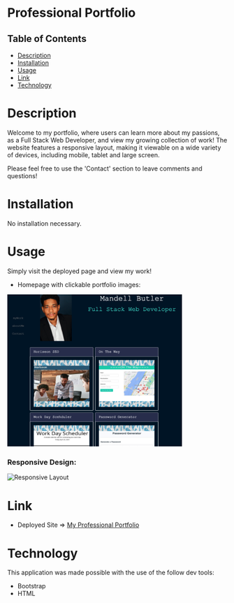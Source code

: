 # Professional Portfolio

## Table of Contents
- [Description](#description)
- [Installation](#installation)
- [Usage](#usage)
- [Link](#link)
- [Technology](#technology)


# Description
Welcome to my portfolio, where users can learn more about my passions, as a Full Stack Web Developer, and view my growing collection of work! The website features a responsive layout, making it viewable on a wide variety of devices, including mobile, tablet and large screen. 

Please feel free to use the 'Contact' section to leave comments and questions!


# Installation
No installation necessary.




# Usage
Simply visit the deployed page and view my work!


* Homepage with clickable portfolio images:

<img src="/assets/images/homepage.png" width="400">






### Responsive Design:

![Responsive Layout](./assets/gifs/demo.gif)





# Link

* Deployed Site => <a href="https://mandellbutler.github.io/Professional_Portfolio/m">My Professional Portfolio</a>




# Technology
This application was made possible with the use of the follow dev tools:
* Bootstrap
* HTML

